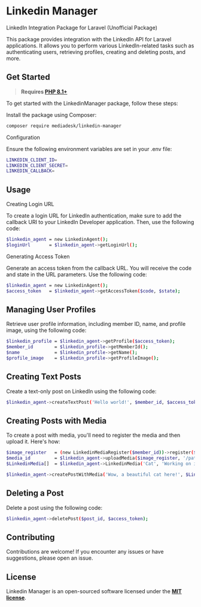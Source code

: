 # Linkedin Manager
LinkedIn Integration Package for Laravel (Unofficial Package)

This package provides integration with the LinkedIn API for Laravel applications. It allows you to perform various LinkedIn-related tasks such as authenticating users, retrieving profiles, creating and deleting posts, and more.


## Get Started

> **Requires [PHP 8.1+](https://php.net/releases/)**

To get started with the LinkedinManager package, follow these steps:

Install the package using Composer:
   ```sh
   composer require mediadesk/linkedin-manager
   ```


Configuration

Ensure the following environment variables are set in your .env file:

 ```sh
LINKEDIN_CLIENT_ID=
LINKEDIN_CLIENT_SECRET=
LINKEDIN_CALLBACK=
 ```


## Usage

Creating Login URL

To create a login URL for LinkedIn authentication, make sure to add the callback URI to your LinkedIn Developer application. Then, use the following code:

 ```sh
$linkedin_agent = new LinkedinAgent();
$loginUrl       = $linkedin_agent->getLoginUrl();
```

Generating Access Token

Generate an access token from the callback URL. You will receive the code and state in the URL parameters. Use the following code:


```sh
$linkedin_agent = new LinkedinAgent();
$access_token   = $linkedin_agent->getAccessToken($code, $state);
```

## Managing User Profiles

Retrieve user profile information, including member ID, name, and profile image, using the following code:

```sh
$linkedin_profile = $linkedin_agent->getProfile($access_token);
$member_id        = $linkedin_profile->getMemberId();
$name             = $linkedin_profile->getName();
$profile_image    = $linkedin_profile->getProfileImage();
```


## Creating Text Posts

Create a text-only post on LinkedIn using the following code:

```sh
$linkedin_agent->createTextPost('Hello world!', $member_id, $access_token);
```


## Creating Posts with Media

To create a post with media, you'll need to register the media and then upload it. Here's how:

```sh
$image_register   = (new LinkedinMediaRegister($member_id))->register($access_token);
$media_id         = $linkedin_agent->uploadMedia($image_register, '/path/to/media/file', $access_token);
$LinkedinMedia[]  = $linkedin_agent->LinkedinMedia('Cat', 'Working on iOS', $media_id);

$linkedin_agent->createPostWithMedia('Wow, a beautiful cat here!', $LinkedinMedia, $member_id, $access_token);
```

## Deleting a Post

Delete a post using the following code:

```sh
$linkedin_agent->deletePost($post_id, $access_token);
```

## Contributing

Contributions are welcome! If you encounter any issues or have suggestions, please open an issue.


## License

Linkedin Manager is an open-sourced software licensed under the **[MIT license](https://opensource.org/licenses/MIT)**.